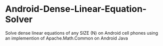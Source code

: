 # Android-Dense-Linear-Equation-Solver
Solve dense linear equations of any SIZE (N) on Android cell phones using an implemention of Apache.Math.Common on Android Java
